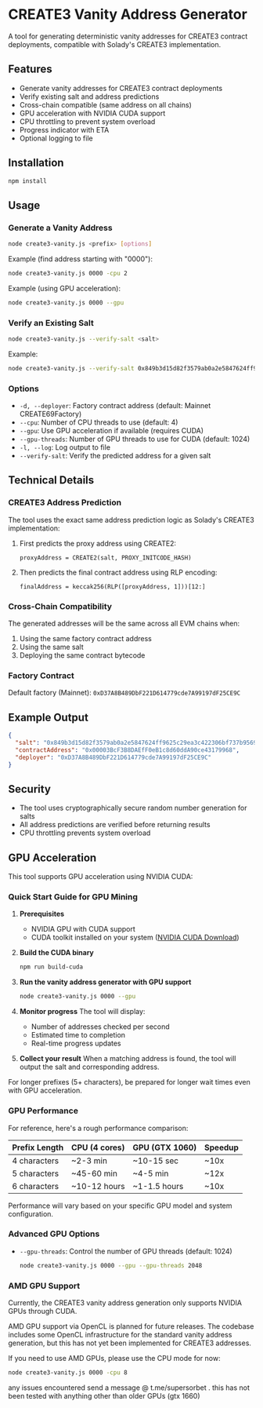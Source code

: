 # CREATE3 Vanity Address Generator

A tool for generating deterministic vanity addresses for CREATE3 contract deployments, compatible with Solady's CREATE3 implementation.

## Features

- Generate vanity addresses for CREATE3 contract deployments
- Verify existing salt and address predictions
- Cross-chain compatible (same address on all chains)
- GPU acceleration with NVIDIA CUDA support
- CPU throttling to prevent system overload
- Progress indicator with ETA
- Optional logging to file

## Installation

```bash
npm install
```

## Usage

### Generate a Vanity Address

```bash
node create3-vanity.js <prefix> [options]
```

Example (find address starting with "0000"):
```bash
node create3-vanity.js 0000 -cpu 2
```

Example (using GPU acceleration):
```bash
node create3-vanity.js 0000 --gpu
```

### Verify an Existing Salt

```bash
node create3-vanity.js --verify-salt <salt>
```

Example:
```bash
node create3-vanity.js --verify-salt 0x849b3d15d82f3579ab0a2e5847624ff9625c29ea3c422306bf737b95690b9c1f
```

### Options

- `-d, --deployer`: Factory contract address (default: Mainnet CREATE69Factory)
- `--cpu`: Number of CPU threads to use (default: 4)
- `--gpu`: Use GPU acceleration if available (requires CUDA)
- `--gpu-threads`: Number of GPU threads to use for CUDA (default: 1024)
- `-l, --log`: Log output to file
- `--verify-salt`: Verify the predicted address for a given salt

## Technical Details

### CREATE3 Address Prediction

The tool uses the exact same address prediction logic as Solady's CREATE3 implementation:

1. First predicts the proxy address using CREATE2:
   ```solidity
   proxyAddress = CREATE2(salt, PROXY_INITCODE_HASH)
   ```

2. Then predicts the final contract address using RLP encoding:
   ```solidity
   finalAddress = keccak256(RLP([proxyAddress, 1]))[12:]
   ```

### Cross-Chain Compatibility

The generated addresses will be the same across all EVM chains when:
1. Using the same factory contract address
2. Using the same salt
3. Deploying the same contract bytecode

### Factory Contract

Default factory (Mainnet): `0xD37A8B489DbF221D614779cde7A99197dF25CE9C`

## Example Output

```json
{
  "salt": "0x849b3d15d82f3579ab0a2e5847624ff9625c29ea3c422306bf737b95690b9c1f",
  "contractAddress": "0x00003BcF3B8DAEfF0eB1c8d60ddA90ce43179968",
  "deployer": "0xD37A8B489DbF221D614779cde7A99197dF25CE9C"
}
```

## Security

- The tool uses cryptographically secure random number generation for salts
- All address predictions are verified before returning results
- CPU throttling prevents system overload

## GPU Acceleration

This tool supports GPU acceleration using NVIDIA CUDA:

### Quick Start Guide for GPU Mining

1. **Prerequisites**
   - NVIDIA GPU with CUDA support
   - CUDA toolkit installed on your system ([NVIDIA CUDA Download](https://developer.nvidia.com/cuda-downloads))

2. **Build the CUDA binary**
   ```bash
   npm run build-cuda
   ```

3. **Run the vanity address generator with GPU support**
   ```bash
   node create3-vanity.js 0000 --gpu
   ```

4. **Monitor progress**
   The tool will display:
   - Number of addresses checked per second
   - Estimated time to completion
   - Real-time progress updates

5. **Collect your result**
   When a matching address is found, the tool will output the salt and corresponding address.

For longer prefixes (5+ characters), be prepared for longer wait times even with GPU acceleration.

### GPU Performance

For reference, here's a rough performance comparison:

| Prefix Length | CPU (4 cores) | GPU (GTX 1060) | Speedup |
|---------------|---------------|----------------|---------|
| 4 characters  | ~2-3 min      | ~10-15 sec     | ~10x    |
| 5 characters  | ~45-60 min    | ~4-5 min       | ~12x    |
| 6 characters  | ~10-12 hours  | ~1-1.5 hours   | ~10x    |

Performance will vary based on your specific GPU model and system configuration.

### Advanced GPU Options

- `--gpu-threads`: Control the number of GPU threads (default: 1024)
  ```bash
  node create3-vanity.js 0000 --gpu --gpu-threads 2048
  ```

### AMD GPU Support

Currently, the CREATE3 vanity address generation only supports NVIDIA GPUs through CUDA. 

AMD GPU support via OpenCL is planned for future releases. The codebase includes some OpenCL infrastructure for the standard vanity address generation, but this has not yet been implemented for CREATE3 addresses.

If you need to use AMD GPUs, please use the CPU mode for now:
```bash
node create3-vanity.js 0000 -cpu 8
```
any issues encountered send a message @ t.me/supersorbet . this has not been tested with anything other than older GPUs (gtx 1660)



